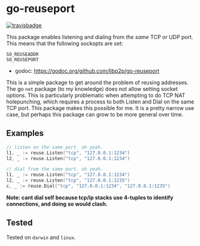 # go-reuseport

[![travisbadge](https://travis-ci.org/libp2p/go-reuseport.svg)](https://travis-ci.org/libp2p/go-reuseport)

This package enables listening and dialing from _the same_ TCP or UDP port.
This means that the following sockopts are set:

```
SO_REUSEADDR
SO_REUSEPORT
```

- godoc: https://godoc.org/github.com/libp2p/go-reuseport

This is a simple package to get around the problem of reusing addresses.
The go `net` package (to my knowledge) does not allow setting socket options.
This is particularly problematic when attempting to do TCP NAT holepunching,
which requires a process to both Listen and Dial on the same TCP port.
This package makes this possible for me. It is a pretty narrow use case, but
perhaps this package can grow to be more general over time.

## Examples


```Go
// listen on the same port. oh yeah.
l1, _ := reuse.Listen("tcp", "127.0.0.1:1234")
l2, _ := reuse.Listen("tcp", "127.0.0.1:1234")
```

```Go
// dial from the same port. oh yeah.
l1, _ := reuse.Listen("tcp", "127.0.0.1:1234")
l2, _ := reuse.Listen("tcp", "127.0.0.1:1235")
c, _ := reuse.Dial("tcp", "127.0.0.1:1234", "127.0.0.1:1235")
```

**Note: cant dial self because tcp/ip stacks use 4-tuples to identify connections, and doing so would clash.**

## Tested

Tested on `darwin` and `linux`.
